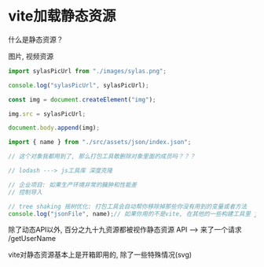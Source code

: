 # vite加载静态资源

什么是静态资源？ 

图片, 视频资源

```js
import sylasPicUrl from "./images/sylas.png"; 

console.log("sylasPicUrl", sylasPicUrl);

const img = document.createElement("img");

img.src = sylasPicUrl;

document.body.append(img);
```
```js
import { name } from "./src/assets/json/index.json";

// 这个对象我都用到了, 那么打包工具敢删除对象里面的成员吗？？？

// lodash ---> js工具库 深度克隆

// 企业项目: 如果生产环境非常的臃肿和性能差
// 控制导入

// tree shaking 摇树优化: 打包工具会自动帮你移除掉那些你没有用到的变量或者方法
console.log("jsonFile", name);// 如果你用的不是vite, 在其他的一些构建工具里 json文件的导入会作为一个JSON字符串形式存在

```
除了动态API以外, 百分之九十九资源都被视作静态资源 API --> 来了一个请求 /getUserName


vite对静态资源基本上是开箱即用的, 除了一些特殊情况(svg)